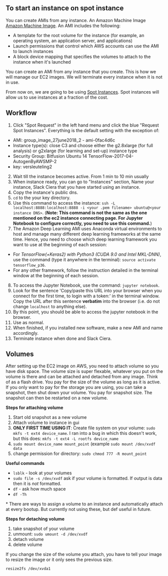 ## To start an instance on spot instance

You can create AMIs from any instance.  An Amazon Machine Image [Amazon Machine Image](https://docs.aws.amazon.com/AWSEC2/latest/UserGuide/AMIs.html). An AMI includes the following:

- A template for the root volume for the instance (for example, an operating system, an application server, and applications)
- Launch permissions that control which AWS accounts can use the AMI to launch instances
- A block device mapping that specifies the volumes to attach to the instance when it's launched

You can create an AMI from any instance that you create. This is how we will manage our EC2 images. We will terminate every instance when it is not in use. 

From now on, we are going to be using [Spot Instances](https://aws.amazon.com/ec2/spot/getting-started/). Spot instances will allow us to use instances at a fraction of the cost. 

## Workflow

1. Click "Spot Request" in the left hand menu and click the blue "Request Spot Instances". Everything is the default setting with the exception of:
  - AMI: group_image_27june2018_2 - ami-0fac4d6c
  - Instance type(s): close C3 and choose either the g2.8xlarge (for full analysis) or g2xlarge (for learning and set-up) instance type
  - Security Group: Bitfusion Ubuntu 14 TensorFlow-2017-04-AutogenByAWSMP-2
  - key: versleuteling2
2.  Wait till the instance becomes active. From 1 min to 10 min usually
3.  When instance ready, you can go to "Instances" section, Name your instance, Slack Ciera that you have started using an instance.
4.  Copy the instance's public dns.
5.  `cd` to the your key directory.
6.  Use this command to access the instance: `ssh -L localhost:8888:localhost:8888 -i <your .pem filename> ubuntu@<your instance DNS>`. (**Note: This command is not the same as the one mentioned on the ec2 instance connecting page. For Jupyter Notebook to configure correctly, you need to use this command.**)
7.  The Amazon Deep Learning AMI uses Anaconda virtual environments to host and manage many different deep learning frameworks at the same time. Hence, you need to choose which deep learning framework you want to use at the beginning of each session:
  - For *TensorFlow(+Keras2) with Python3 (CUDA 9.0 and Intel MKL-DNN)*, use the command (type it anywhere in the terminal): `source activate tensorflow_p36`.
  - For any other framework, follow the instruction detailed in the terminal window at the beginning of each session.
8.  To access the Jupyter Notebook, use the command: `jupyter notebook`.
9.  Look for the sentence 'Copy/paste this URL into your browser when you connect for the first time, to login with a token:' in the terminal window. Copy the URL after this sentence **verbatim** into the browser (i.e. do not change `localhost` to anything else).
10.  By this point, you should be able to access the jupyter notebook in the browser.
11.  Use as normal.
12.  When finished, if you installed new software, make a new AMI and name accordingly. 
13.  Terminate instance when done and Slack Ciera. 




## Volumes

After setting up the EC2 image on AWS, you need to attach volume so you have disk space.  The volume size is super flexable, whatever you put on the volume is there and can be attached and detached from any image. Think of as a flash drive.  You pay for the size of the volume as long as it is active. If you only want to pay for the storage you are using, you can take a snapshot, then shut down your volume. You pay for snapshot size. The snapshot can then be restarted on a new volume.

**Steps for attaching volume**

1. Start old snapshot as a new volume
1. Attach volume to instance in gui
2. **ONLY FIRST TIME USING IT**: Create file system on your volume: `sudo mkfs -t ext4 device_name`.  I ran into a bug in which this doesn't work, but this does: `mkfs -t ext4 -L rootfs device_name`
3. `sudo mount device_name mount_point` (example `sudo mount /dev/xvdf data`
4. change permission for directory: `sudo chmod 777 -R mount_point`

**Useful commands**
- `lsblk` - look at your volumes
- `sudo file -s /dev/xvdf` ask if your volume is formatted. If output is data then it is *not* formatted.
- `df` - ask how much space
- `df -Th` 

\* There are ways to assign a volume to an instance and automatically attach at every bootup. But currently not using these, but def useful in future.

**Steps for detaching volume**

1. take snapshot of your volume
2. unmount: `sudo umount -d /dev/xvdf`
3. detach volume
4. delete volume

If you change the size of the volume you attach, you have to tell your image to resize the image or it only sees the previous size.

`resize2fs /dev/xvda1`
